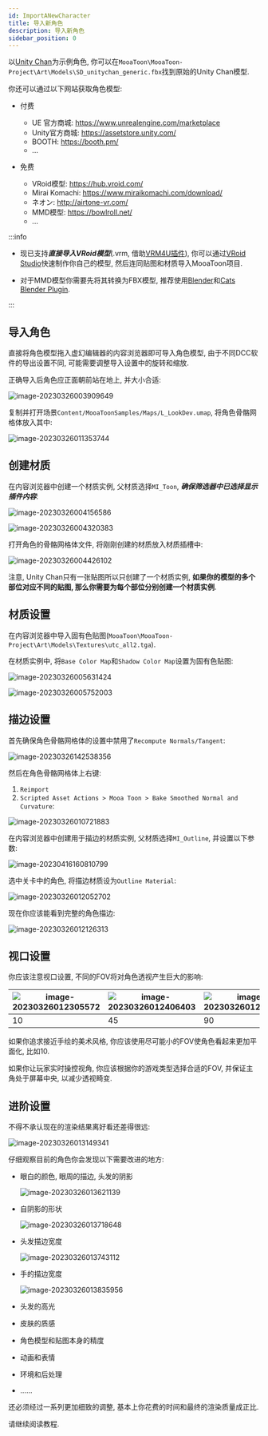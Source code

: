```yaml
---
id: ImportANewCharacter
title: 导入新角色
description: 导入新角色
sidebar_position: 0
---
```


以[Unity Chan](https://unity-chan.com/)为示例角色, 你可以在`MooaToon\MooaToon-Project\Art\Models\SD_unitychan_generic.fbx`找到原始的Unity Chan模型.

你还可以通过以下网站获取角色模型:

- 付费
  - UE 官方商城: https://www.unrealengine.com/marketplace
  - Unity官方商城: https://assetstore.unity.com/
  - BOOTH: https://booth.pm/
  - ...

- 免费
  - VRoid模型: https://hub.vroid.com/
  - Mirai Komachi: https://www.miraikomachi.com/download/
  - ネオン: http://airtone-vr.com/
  - MMD模型: https://bowlroll.net/
  - ...

:::info

- 现已支持***直接导入VRoid模型***(.vrm, 借助[VRM4U插件](https://github.com/JasonMa0012/VRM4U_MooaToon)), 你可以通过[VRoid Studio](https://vroid.com/studio)快速制作你自己的模型, 然后连同贴图和材质导入MooaToon项目.

- 对于MMD模型你需要先将其转换为FBX模型, 推荐使用[Blender](https://www.blender.org/)和[Cats Blender Plugin](https://github.com/absolute-quantum/cats-blender-plugin).

:::

## 导入角色

直接将角色模型拖入虚幻编辑器的内容浏览器即可导入角色模型, 由于不同DCC软件的导出设置不同, 可能需要调整导入设置中的旋转和缩放.

正确导入后角色应正面朝前站在地上, 并大小合适:

![image-20230326003909649](./assets/image-20230326003909649.png)

复制并打开场景`Content/MooaToonSamples/Maps/L_LookDev.umap`, 将角色骨骼网格体放入其中:

![image-20230326011353744](./assets/image-20230326011353744.png)

## 创建材质

在内容浏览器中创建一个材质实例, 父材质选择`MI_Toon`, ***确保筛选器中已选择显示插件内容***: 

![image-20230326004156586](./assets/image-20230326004156586.png)

![image-20230326004320383](./assets/image-20230326004320383.png)

打开角色的骨骼网格体文件, 将刚刚创建的材质放入材质插槽中:

![image-20230326004426102](./assets/image-20230326004426102.png)

注意, Unity Chan只有一张贴图所以只创建了一个材质实例, **如果你的模型的多个部位对应不同的贴图, 那么你需要为每个部位分别创建一个材质实例**.

## 材质设置

在内容浏览器中导入固有色贴图(`MooaToon\MooaToon-Project\Art\Models\Textures\utc_all2.tga`).

在材质实例中, 将`Base Color Map`和`Shadow Color Map`设置为固有色贴图:

![image-20230326005631424](./assets/image-20230326005631424.png)

![image-20230326005752003](./assets/image-20230326005752003.png)

## 描边设置

首先确保角色骨骼网格体的设置中禁用了`Recompute Normals/Tangent`:

![image-20230326142538356](./assets/image-20230326142538356.png)

然后在角色骨骼网格体上右键:

1. `Reimport`
2. `Scripted Asset Actions > Mooa Toon > Bake Smoothed Normal and Curvature`:

![image-20230326010721883](./assets/image-20230326010721883.png)

在内容浏览器中创建用于描边的材质实例, 父材质选择`MI_Outline`, 并设置以下参数:

![image-20230416160810799](./assets/image-20230416160810799.png)

选中关卡中的角色, 将描边材质设为`Outline Material`:

![image-20230326012052702](./assets/image-20230326012052702.png)

现在你应该能看到完整的角色描边:

![image-20230326012126313](./assets/image-20230326012126313.png)

## 视口设置

你应该注意视口设置, 不同的FOV将对角色透视产生巨大的影响:

| ![image-20230326012305572](./assets/image-20230326012305572.png) | ![image-20230326012406403](./assets/image-20230326012406403.png) | ![image-20230326012439049](./assets/image-20230326012439049.png) |
| ---------------------------------------------------------------- | ---------------------------------------------------------------- | ---------------------------------------------------------------- |
| 10                                                               | 45                                                               | 90                                                               |

如果你追求接近手绘的美术风格, 你应该使用尽可能小的FOV使角色看起来更加平面化, 比如10.

如果你让玩家实时操控视角, 你应该根据你的游戏类型选择合适的FOV, 并保证主角处于屏幕中央, 以减少透视畸变.

## 进阶设置

不得不承认现在的渲染结果离好看还差得很远:

![image-20230326013149341](./assets/image-20230326013149341.png)

仔细观察目前的角色你会发现以下需要改进的地方:

- 眼白的颜色, 眼周的描边, 头发的阴影

  ![image-20230326013621139](./assets/image-20230326013621139.png)

- 自阴影的形状

  ![image-20230326013718648](./assets/image-20230326013718648.png)

- 头发描边宽度

  ![image-20230326013743112](./assets/image-20230326013743112.png)

- 手的描边宽度

  ![image-20230326013835956](./assets/image-20230326013835956.png)

- 头发的高光

- 皮肤的质感

- 角色模型和贴图本身的精度

- 动画和表情

- 环境和后处理

- ......

还必须经过一系列更加细致的调整, 基本上你花费的时间和最终的渲染质量成正比.

请继续阅读教程.





















